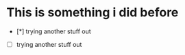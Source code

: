 # This is something i did before

- [*] trying another stuff out                
- [ ] trying another stuff out                